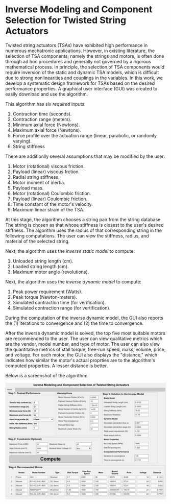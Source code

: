 # Inverse Modeling and Component Selection for Twisted String Actuators

Twisted string actuators (TSAs) have exhibited high performance in numerous mechatronic applications. However, in existing literature, the selection of TSA components, namely the strings and motors, is often done through ad hoc procedures and generally not governed by a rigorous mathematical process. In principle, the selection of TSA components would require inversion of the static and dynamic TSA models, which is difficult due to strong nonlinearities and couplings in the variables. In this work, we develop a systematic design framework for TSAs based on the desired performance properties. A graphical user interface (GUI) was created to easily download and use the algorithm.

This algorithm has six *required* inputs:

1. Contraction time (seconds).
2. Contraction range (meters).
3. Minimum axial force (Newtons).
4. Maximum axial force (Newtons).
5. Force profile over the actuation range (linear, parabolic, or randomly varying).
6. String stiffness

There are additionlly several assumptions that may be modified by the user:

1. Motor (rotational) viscous friction.
2. Payload (linear) viscous frction.
3. Radial string stiffness.
4. Motor moment of inertia.
5. Payload mass.
6. Motor (rotational) Coulombic friction.
7. Payload (linear) Coulombic friction.
8. Time constant of the motor's velocity.
9. Maximum linear strain of the TSA.

At this stage, the algorithm chooses a string pair from the string database. The string is chosen as that whose stiffness is closest to the user's desired stiffness. The algorithm uses the radius of that corresponding string in the following computations. The user can view the stiffness, radius, and material of the selected string.

Next, the algorithm uses the *inverse static model* to compute:

1. Unloaded string length (cm).
2. Loaded string length (cm).
3. Maximum motor angle (revolutions).

Next, the algorithm uses the *inverse dynamic model* to compute:

1. Peak power requirement (Watts).
2. Peak torque (Newton-meters).
3. Simulated contraction time (for verification).
4. Simulated contraction range (for vertification).

During the computation of the inverse dynamic model, the GUI also reports the (1) iterations to convergence and (2) the time to convergence.

After the inverse dynamic model is solved, the top five most suitable motors are recommended to the user. The user can view qualitative metrics which are the vendor, model number, and type of motor. The user can also view the quantitative metrics of stall torque, free-run speed, mass, volume, price, and voltage. For each motor, the GUI also displays the "distance," which indicates how similar the motor's actual proprties are to the algorithm's computed properties. A lesser distance is better.

Below is a screenshot of the algorithm:

![gui-screenshot](tsa-design-gui-screenshot.png)
